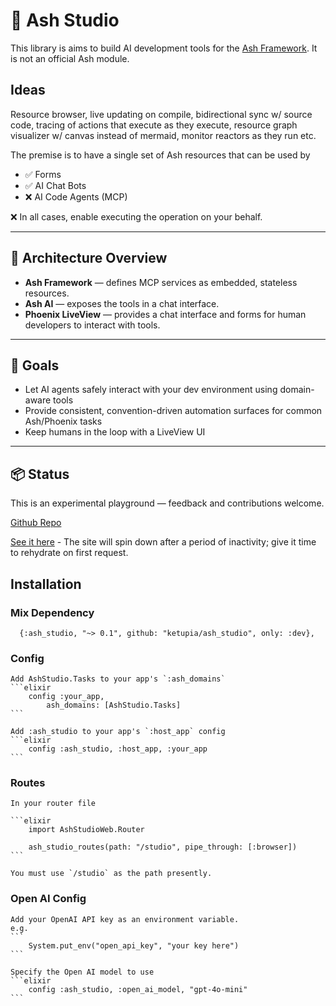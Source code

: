 # 🧠 Ash Studio

This library is aims to build AI development tools for the [Ash Framework](https://ash-hq.org). It is not an official Ash module.


## Ideas
Resource browser, live updating on compile, bidirectional sync w/ source code, tracing of actions that execute as they execute, resource graph visualizer w/ canvas instead of mermaid, monitor reactors as they run etc.

The premise is to have a single set of Ash resources that can be used by

- ✅ Forms
- ✅ AI Chat Bots
- ❌ AI Code Agents (MCP)

❌ In all cases, enable executing the operation on your behalf.

---

## 🔧 Architecture Overview

- **Ash Framework** — defines MCP services as embedded, stateless resources.
- **Ash AI** — exposes the tools in a chat interface.
- **Phoenix LiveView** — provides a chat interface and forms for human developers to interact with tools.

---

## 📍 Goals
- Let AI agents safely interact with your dev environment using domain-aware tools
- Provide consistent, convention-driven automation surfaces for common Ash/Phoenix tasks
- Keep humans in the loop with a LiveView UI

---

## 📦 Status

This is an experimental playground — feedback and contributions welcome.

[Github Repo](https://github.com/ketupia/ash-studio)

[See it here](https://ash-studio-demo.fly.dev) - The site will spin down after a period of inactivity; give it time to rehydrate on first request.

## Installation

### Mix Dependency

      {:ash_studio, "~> 0.1", github: "ketupia/ash_studio", only: :dev},

### Config

    Add AshStudio.Tasks to your app's `:ash_domains`
    ```elixir
        config :your_app,
            ash_domains: [AshStudio.Tasks]
    ```

    Add :ash_studio to your app's `:host_app` config
    ```elixir
        config :ash_studio, :host_app, :your_app
    ```

### Routes

    In your router file

    ```elixir
        import AshStudioWeb.Router

        ash_studio_routes(path: "/studio", pipe_through: [:browser])
    ```

    You must use `/studio` as the path presently.

### Open AI Config

    Add your OpenAI API key as an environment variable.
    e.g.
    ```
        System.put_env("open_api_key", "your key here")
    ```

    Specify the Open AI model to use
    ```elixir
        config :ash_studio, :open_ai_model, "gpt-4o-mini"
    ```
